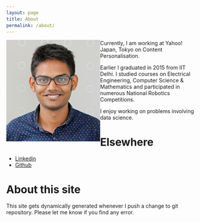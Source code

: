 ```yaml
---
layout: page
title: About
permalink: /about/
---
```

<p>
<img src="/images/profile.png" alt="me" width="250" align="left"/> 

Currently, I am working at Yahoo! Japan, Tokyo on Content Personalisation.

Earlier I graduated in 2015
from IIT Delhi.
I studied courses on Electrical Engineering, Computer Science &
Mathematics and participated in numerous National Robotics Competitions.

I enjoy working on problems involving data science. 
</p>


Elsewhere
==============
+ [Linkedin](https://www.linkedin.com/in/mohitleo)
+ [Github](https://github.com/mohi)

About this site
===============
This site gets dynamically generated whenever I push a change to git
repository. Please let me know if you find any error. 
